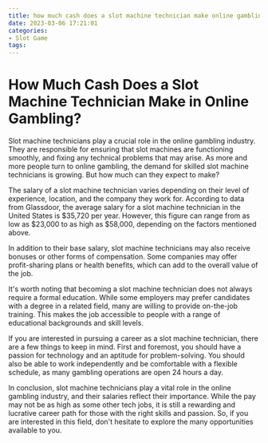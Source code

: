 ```yaml
---
title: how much cash does a slot machine technician make online gambling
date: 2023-03-06 17:21:01
categories:
- Slot Game
tags:
---
```



# How Much Cash Does a Slot Machine Technician Make in Online Gambling?

Slot machine technicians play a crucial role in the online gambling industry. They are responsible for ensuring that slot machines are functioning smoothly, and fixing any technical problems that may arise. As more and more people turn to online gambling, the demand for skilled slot machine technicians is growing. But how much can they expect to make?

The salary of a slot machine technician varies depending on their level of experience, location, and the company they work for. According to data from Glassdoor, the average salary for a slot machine technician in the United States is $35,720 per year. However, this figure can range from as low as $23,000 to as high as $58,000, depending on the factors mentioned above.

In addition to their base salary, slot machine technicians may also receive bonuses or other forms of compensation. Some companies may offer profit-sharing plans or health benefits, which can add to the overall value of the job.

It's worth noting that becoming a slot machine technician does not always require a formal education. While some employers may prefer candidates with a degree in a related field, many are willing to provide on-the-job training. This makes the job accessible to people with a range of educational backgrounds and skill levels.

If you are interested in pursuing a career as a slot machine technician, there are a few things to keep in mind. First and foremost, you should have a passion for technology and an aptitude for problem-solving. You should also be able to work independently and be comfortable with a flexible schedule, as many gambling operations are open 24 hours a day.

In conclusion, slot machine technicians play a vital role in the online gambling industry, and their salaries reflect their importance. While the pay may not be as high as some other tech jobs, it is still a rewarding and lucrative career path for those with the right skills and passion. So, if you are interested in this field, don't hesitate to explore the many opportunities available to you.
